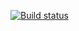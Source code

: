 [![Build status](https://ci.appveyor.com/api/projects/status/2it0pujexpb0g3nd?svg=true)](https://ci.appveyor.com/project/Nirodak/patterns)